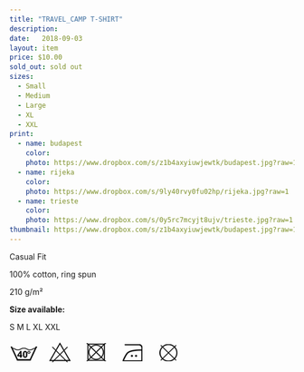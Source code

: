 ```yaml
---
title: "TRAVEL_CAMP T-SHIRT"
description:
date:   2018-09-03
layout: item
price: $10.00
sold_out: sold out
sizes:
  - Small
  - Medium
  - Large
  - XL
  - XXL
print:
  - name: budapest
    color:
    photo: https://www.dropbox.com/s/z1b4axyiuwjewtk/budapest.jpg?raw=1
  - name: rijeka
    color:
    photo: https://www.dropbox.com/s/9ly40rvy0fu02hp/rijeka.jpg?raw=1
  - name: trieste
    color:
    photo: https://www.dropbox.com/s/0y5rc7mcyjt8ujv/trieste.jpg?raw=1
thumbnail: https://www.dropbox.com/s/z1b4axyiuwjewtk/budapest.jpg?raw=1
---
```



Casual Fit

100% cotton, ring spun

210 g/m²

**Size available:**

S M L XL XXL

![wash icons](assets/images/icons.png)